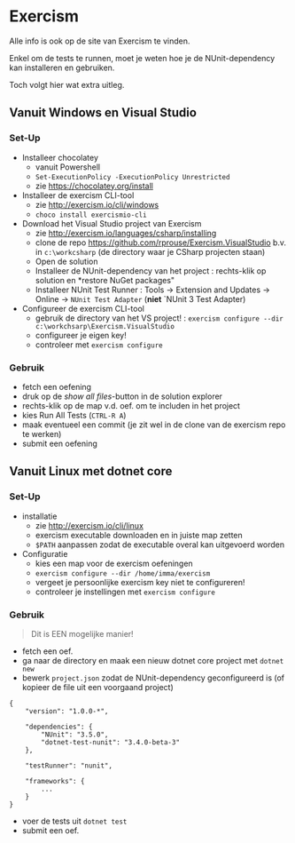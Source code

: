 # Exercism

Alle info is ook op de site van Exercism te vinden.

Enkel om de tests te runnen, moet je weten hoe je de NUnit-dependency kan installeren en gebruiken.

Toch volgt hier wat extra uitleg.

## Vanuit Windows en Visual Studio

### Set-Up

- Installeer chocolatey
	- vanuit Powershell
	- `Set-ExecutionPolicy -ExecutionPolicy Unrestricted`
	- zie https://chocolatey.org/install
- Installeer de exercism CLI-tool
	- zie http://exercism.io/cli/windows
	- `choco install exercismio-cli`
- Download het Visual Studio project van Exercism
	- zie http://exercism.io/languages/csharp/installing
	- clone de repo https://github.com/rprouse/Exercism.VisualStudio b.v. in `c:\workcsharp` (de directory waar je CSharp projecten staan)
	- Open de solution
	- Installeer de NUnit-dependency van het project : rechts-klik op solution en *restore NuGet packages"
	- Installeer NUnit Test Runner : Tools -> Extension and Updates -> Online -> `NUnit Test Adapter` (**niet** `NUnit 3 Test Adapter)
- Configureer de exercism CLI-tool
	- gebruik de directory van het VS project! :
	  `exercism configure --dir c:\workchsarp\Exercism.VisualStudio`
	- configureer je eigen key!
	- controleer met `exercism configure`

### Gebruik

- fetch een oefening
- druk op de *show all files*-button in de solution explorer
- rechts-klik op de map v.d. oef. om te includen in het project
- kies Run All Tests (`CTRL-R A`)
- maak eventueel een commit (je zit wel in de clone van de exercism repo te werken)
- submit een oefening

## Vanuit Linux met dotnet core

### Set-Up

- installatie
	- zie http://exercism.io/cli/linux
	- exercism executable downloaden en in juiste map zetten
	- `$PATH` aanpassen zodat de executable overal kan uitgevoerd worden
- Configuratie
	- kies een map voor de exercism oefeningen
	- `exercism configure --dir /home/imma/exercism`
	- vergeet je persoonlijke exercism key niet te configureren!
	- controleer je instellingen met `exercism configure`

### Gebruik

> Dit is EEN mogelijke manier!

- fetch een oef.
- ga naar de directory en maak een nieuw dotnet core project met `dotnet new`
- bewerk `project.json` zodat de NUnit-dependency geconfigureerd is 
  (of kopieer de file uit een voorgaand project)

```
{
    "version": "1.0.0-*",

    "dependencies": {
        "NUnit": "3.5.0",
        "dotnet-test-nunit": "3.4.0-beta-3"
    },

    "testRunner": "nunit",

    "frameworks": {
		...
    }
}
```

- voer de tests uit `dotnet test`
- submit een oef.
